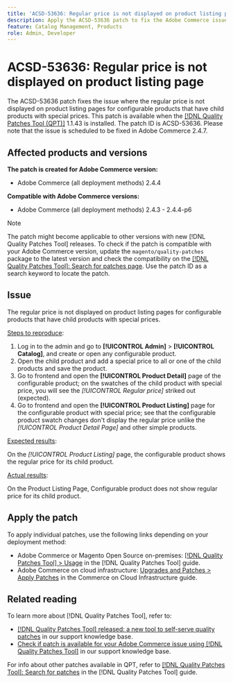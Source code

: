 ```yaml
---
title: 'ACSD-53636: Regular price is not displayed on product listing page'
description: Apply the ACSD-53636 patch to fix the Adobe Commerce issue where the regular price is not displayed on product listing pages for configurable products that have child products with special prices.
feature: Catalog Management, Products
role: Admin, Developer
---
```

# ACSD-53636: Regular price is not displayed on product listing page

The ACSD-53636 patch fixes the issue where the regular price is not displayed on product listing pages for configurable products that have child products with special prices. This patch is available when the [[!DNL Quality Patches Tool (QPT)]](/help/announcements/adobe-commerce-announcements/magento-quality-patches-released-new-tool-to-self-serve-quality-patches.md) 1.1.43 is installed. The patch ID is ACSD-53636. Please note that the issue is scheduled to be fixed in Adobe Commerce 2.4.7.

## Affected products and versions

**The patch is created for Adobe Commerce version:**

* Adobe Commerce (all deployment methods) 2.4.4

**Compatible with Adobe Commerce versions:**

* Adobe Commerce (all deployment methods) 2.4.3 - 2.4.4-p6

>[!NOTE]
>
>The patch might become applicable to other versions with new [!DNL Quality Patches Tool] releases. To check if the patch is compatible with your Adobe Commerce version, update the `magento/quality-patches` package to the latest version and check the compatibility on the [[!DNL Quality Patches Tool]: Search for patches page](https://experienceleague.adobe.com/tools/commerce-quality-patches/index.html). Use the patch ID as a search keyword to locate the patch.

## Issue

The regular price is not displayed on product listing pages for configurable products that have child products with special prices.

<u>Steps to reproduce</u>:

1. Log in to the admin and go to **[!UICONTROL Admin]** > **[!UICONTROL Catalog]**, and create or open any configurable product.
2. Open the child product and add a special price to all or one of the child products and save the product.
3. Go to frontend and open the **[!UICONTROL Product Detail]** page of the configurable product; on the swatches of the child product with special price, you will see the *[!UICONTROL Regular price]* striked out (expected).
4. Go to frontend and open the **[!UICONTROL Product Listing]** page for the configurable product with special price; see that the configurable product swatch changes don't display the regular price unlike the *[!UICONTROL Product Detail Page]* and other simple products.

<u>Expected results</u>:

On the *[!UICONTROL Product Listing]* page, the configurable product shows the regular price for its child product.

<u>Actual results</u>:

On the Product Listing Page, Configurable product does not show regular price for its child product.
 
## Apply the patch

To apply individual patches, use the following links depending on your deployment method:

* Adobe Commerce or Magento Open Source on-premises: [[!DNL Quality Patches Tool] > Usage](https://experienceleague.adobe.com/docs/commerce-operations/tools/quality-patches-tool/usage.html) in the [!DNL Quality Patches Tool] guide.
* Adobe Commerce on cloud infrastructure: [Upgrades and Patches > Apply Patches](https://experienceleague.adobe.com/docs/commerce-cloud-service/user-guide/develop/upgrade/apply-patches.html) in the Commerce on Cloud Infrastructure guide.

## Related reading

To learn more about [!DNL Quality Patches Tool], refer to:

* [[!DNL Quality Patches Tool] released: a new tool to self-serve quality patches](/help/announcements/adobe-commerce-announcements/magento-quality-patches-released-new-tool-to-self-serve-quality-patches.md) in our support knowledge base.
* [Check if patch is available for your Adobe Commerce issue using [!DNL Quality Patches Tool]](/help/support-tools/patches-available-in-qpt-tool/check-patch-for-magento-issue-with-magento-quality-patches.md) in our support knowledge base.

For info about other patches available in QPT, refer to [[!DNL Quality Patches Tool]: Search for patches](https://experienceleague.adobe.com/tools/commerce-quality-patches/index.html) in the [!DNL Quality Patches Tool] guide.
